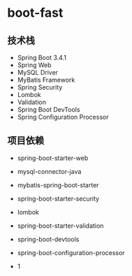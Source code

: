 # boot-fast

## 技术栈

- Spring Boot 3.4.1
- Spring Web
- MySQL Driver
- MyBatis Framework
- Spring Security
- Lombok
- Validation
- Spring Boot DevTools
- Spring Configuration Processor

## 项目依赖

- spring-boot-starter-web
- mysql-connector-java
- mybatis-spring-boot-starter
- spring-boot-starter-security
- lombok
- spring-boot-starter-validation
- spring-boot-devtools
- spring-boot-configuration-processor

- 1